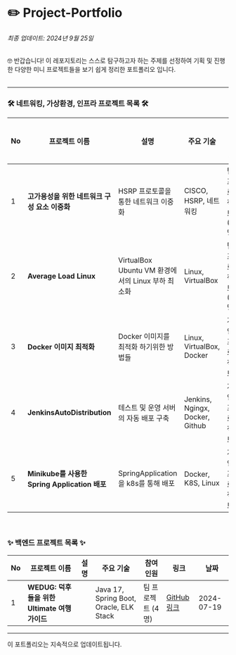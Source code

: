 # ✏️ Project-Portfolio

*최종 업데이트: 2024년 9월 25일*

<br>
🤓 반갑습니다! 이 레포지토리는 스스로 탐구하고자 하는 주제를 선정하여 기획 및 진행한 다양한 미니 프로젝트들을 보기 쉽게 정리한 포트폴리오 입니다. </br>
<br>

___
### 🛠️ 네트워킹, 가상환경,  인프라 프로젝트 목록 🛠️

| No | 프로젝트 이름 | 설명 | 주요 기술 | 참여<br> 인원 | 링크 | 날짜 |
|----|---------------|------|-----------|----------|------|------|
| 1  | **고가용성을 위한 네트워크 구성 요소 이중화** | HSRP 프로토콜을 통한 네트워크 이중화 | CISCO, HSRP, 네트워킹 | 팀 프로젝트 (4명) | [GitHub 링크](https://github.com/Ungbbi/NSM) | 2023-09-13 |
| 2  | **Average Load Linux** | VirtualBox Ubuntu VM 환경에서의 Linux 부하 최소화 | Linux, VirtualBox | 팀 프로젝트 (2명) | [GitHub 링크](https://github.com/Ungbbi/averageLoadLinuxM) | 2024-09-23 |
| 3  | **Docker 이미지 최적화** | Docker 이미지를 최적화 하기위한 방법들 | Linux, VirtualBox, Docker | 개인 프로젝트 | [GitHub 링크](https://github.com/Ungbbi/Docker) | 2024-09-24 |
| 4  | **JenkinsAutoDistribution** | 테스트 및 운영 서버의 자동 배포 구축 | Jenkins, Ngingx, Docker, Github | 개인 프로젝트 | [GitHub 링크](https://github.com/Ungbbi/jenkinsAutoDistribution) | 2024-10-01 |
| 5  | **Minikube를 사용한 Spring Application 배포** | SpringApplication을 k8s를 통해 배포 | Docker, K8S, Linux | 개인 프로젝트 | [GitHub 링크](https://github.com/Ungbbi/dockerNkubernetes/tree/main/k8sMinikube) | 2024-10-03
 
<br>

### ✨ 백엔드 프로젝트 목록 ✨

| No | 프로젝트 이름 | 설명 | 주요 기술 | 참여<br> 인원 | 링크 | 날짜 |
|----|---------------|------|-----------|----------|------|------|
| 1  | **WEDUG: 덕후들을 위한 Ultimate 여행 가이드** |  | Java 17, Spring Boot, Oracle, ELK Stack | 팀 프로젝트 (4명) | [GitHub 링크](https://github.com/B1ABOA/wedug) | 2024-07-19 |

---

이 포트폴리오는 지속적으로 업데이트됩니다.

